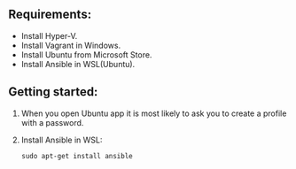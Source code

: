 ## Requirements:
- Install Hyper-V.
- Install Vagrant in Windows.
- Install Ubuntu from Microsoft Store.
- Install Ansible in WSL(Ubuntu).

## Getting started:

1. When you open Ubuntu app it is most likely to ask you to create a profile with a password.
2. Install Ansible in WSL:
   
   ```
   sudo apt-get install ansible
   ```
